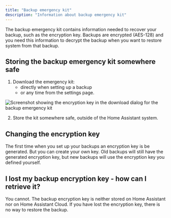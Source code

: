 ```yaml
---
title: "Backup emergency kit"
description: "Information about backup emergency kit"
---
```


The backup emergency kit contains information needed to recover your backup, such as the encryption key.
Backups are encrypted (AES-128) and you need this information to decrypt the backup when you want to restore  system from that backup.

## Storing the backup emergency kit somewhere safe

1. Download the emergency kit:
   - directly when setting up a backup
   - or any time from the settings page.

  ![Screenshot showing the encryption key in the download dialog for the backup emergency kit](/images/more-info/backup_emergency_kit_01.png)

2. Store the kit somewhere safe, outside of the Home Assistant system.

## Changing the encryption key

The first time when you set up your backups an encryption key is be generated. But you can create your own key. Old backups will still have the generated encryption key, but new backups will use the encryption key you defined yourself.

## I lost my backup encryption key - how can I retrieve it?

You cannot. The backup encryption key is neither stored on Home Assistant nor on Home Assistant Cloud. If you have lost the encryption key, there is no way to restore the backup.
